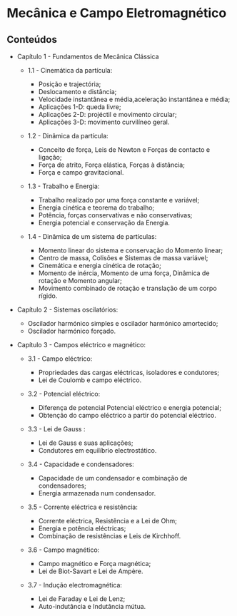 # Mecânica e Campo Eletromagnético
## Conteúdos
* Capítulo 1 - Fundamentos de Mecânica Clássica 
  * 1.1 - Cinemática da partícula: 
    * Posição e trajectória;
    * Deslocamento e distância;
    * Velocidade instantânea e média,aceleração instantânea e média; 
    * Aplicações 1-D: queda livre;
    * Aplicações 2-D: projéctil e movimento circular; 
    * Aplicações 3-D: movimento curvilíneo geral.

  * 1.2 - Dinâmica da partícula: 
    * Conceito de força, Leis de Newton e Forças de contacto e ligação;
    * Força de atrito, Força elástica, Forças à distância;
    * Força e campo gravitacional.

  * 1.3 - Trabalho e Energia: 
    * Trabalho realizado por uma força constante e variável; 
    * Energia cinética e teorema do trabalho; 
    * Potência, forças conservativas e não conservativas;
    * Energia potencial e conservação da Energia. 

  * 1.4 - Dinâmica de um sistema de partículas: 
    * Momento linear do sistema e conservação do Momento linear; 
    * Centro de massa, Colisões e Sistemas de massa variável; 
    * Cinemática e energia cinética de rotação; 
    * Momento de inércia, Momento de uma força, Dinâmica de rotação e Momento angular; 
    * Movimento combinado de rotação e translação de um corpo rígido. 

* Capítulo 2 - Sistemas oscilatórios:
  * Oscilador harmónico simples e oscilador harmónico amortecido; 
  * Oscilador harmónico forçado.

* Capítulo 3 - Campos eléctrico e magnético: 

  * 3.1 - Campo eléctrico: 
    * Propriedades das cargas eléctricas, isoladores e condutores;
    * Lei de Coulomb e campo eléctrico.

  * 3.2 - Potencial eléctrico: 
    * Diferença de potencial Potencial eléctrico e energia potencial; 
    * Obtenção do campo eléctrico a partir do potencial eléctrico. 

  * 3.3 - Lei de Gauss :
    * Lei de Gauss e suas aplicações; 
    * Condutores em equilíbrio electrostático.

  * 3.4 - Capacidade e condensadores:
    * Capacidade de um condensador e combinação de condensadores;
    * Energia armazenada num condensador.  

  * 3.5 - Corrente eléctrica e resistência: 
    * Corrente eléctrica, Resistência e a Lei de Ohm; 
    * Energia e potência eléctricas;
    * Combinação de resistências e Leis de Kirchhoff.

  * 3.6 - Campo magnético:
    * Campo magnético e Força magnética;
    * Lei de Biot-Savart e Lei de Ampère.

  * 3.7 - Indução electromagnética:
    * Lei de Faraday e Lei de Lenz; 
    * Auto-indutância e Indutância mútua.

